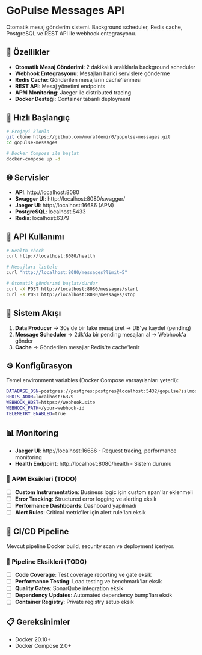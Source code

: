 # GoPulse Messages API

Otomatik mesaj gönderim sistemi. Background scheduler, Redis cache, PostgreSQL ve REST API ile webhook entegrasyonu.

## 🚀 Özellikler

- **Otomatik Mesaj Gönderimi**: 2 dakikalık aralıklarla background scheduler
- **Webhook Entegrasyonu**: Mesajları harici servislere gönderme
- **Redis Cache**: Gönderilen mesajların cache'lenmesi
- **REST API**: Mesaj yönetimi endpoints
- **APM Monitoring**: Jaeger ile distributed tracing
- **Docker Desteği**: Container tabanlı deployment

## 🚀 Hızlı Başlangıç

```bash
# Projeyi klonla
git clone https://github.com/muratdemir0/gopulse-messages.git
cd gopulse-messages

# Docker Compose ile başlat
docker-compose up -d
```

## 🌐 Servisler

- **API**: http://localhost:8080
- **Swagger UI**: http://localhost:8080/swagger/
- **Jaeger UI**: http://localhost:16686 (APM)
- **PostgreSQL**: localhost:5433
- **Redis**: localhost:6379

## 📡 API Kullanımı

```bash
# Health check
curl http://localhost:8080/health

# Mesajları listele
curl "http://localhost:8080/messages?limit=5"

# Otomatik gönderimi başlat/durdur
curl -X POST http://localhost:8080/messages/start
curl -X POST http://localhost:8080/messages/stop
```

## 🔄 Sistem Akışı

1. **Data Producer** → 30s'de bir fake mesaj üret → DB'ye kaydet (pending)
2. **Message Scheduler** → 2dk'da bir pending mesajları al → Webhook'a gönder
3. **Cache** → Gönderilen mesajlar Redis'te cache'lenir

## ⚙️ Konfigürasyon

Temel environment variables (Docker Compose varsayılanları yeterli):

```bash
DATABASE_DSN=postgres://postgres:postgres@localhost:5432/gopulse?sslmode=disable
REDIS_ADDR=localhost:6379
WEBHOOK_HOST=https://webhook.site
WEBHOOK_PATH=/your-webhook-id
TELEMETRY_ENABLED=true
```

## 📊 Monitoring

- **Jaeger UI**: http://localhost:16686 - Request tracing, performance monitoring
- **Health Endpoint**: http://localhost:8080/health - Sistem durumu

### 🚧 APM Eksikleri (TODO)

- [ ] **Custom Instrumentation**: Business logic için custom span'lar eklenmeli
- [ ] **Error Tracking**: Structured error logging ve alerting eksik
- [ ] **Performance Dashboards**: Dashboard yapılmadı
- [ ] **Alert Rules**: Critical metric'ler için alert rule'ları eksik

## 🚀 CI/CD Pipeline

Mevcut pipeline Docker build, security scan ve deployment içeriyor.

### 🚧 Pipeline Eksikleri (TODO)

- [ ] **Code Coverage**: Test coverage reporting ve gate eksik
- [ ] **Performance Testing**: Load testing ve benchmark'lar eksik
- [ ] **Quality Gates**: SonarQube integration eksik
- [ ] **Dependency Updates**: Automated dependency bump'ları eksik
- [ ] **Container Registry**: Private registry setup eksik

## 📋 Gereksinimler

- Docker 20.10+
- Docker Compose 2.0+